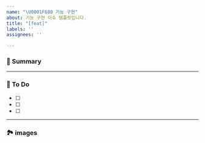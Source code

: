 ```yaml
---
name: "\U0001F680 기능 구현"
about: 기능 구현 이슈 템플릿입니다.
title: "[feat]"
labels: ''
assignees: ''

---
```


### 🚀 Summary

<!-- A brief description of the issue. -->

---

### 📝 To Do

<!-- Write what you need to do -->

- [ ]
- [ ]
- [ ]

---

### 🏞️ images 

<!-- Capture related images -->
